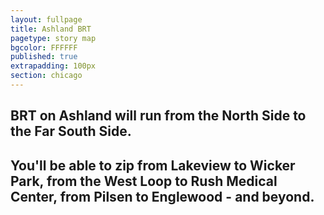 ```yaml
---
layout: fullpage
title: Ashland BRT
pagetype: story map
bgcolor: FFFFFF
published: true
extrapadding: 100px
section: chicago
---
```

<div class="mapstage"></div>

## BRT on Ashland will run from the North Side to the Far South Side. 

## You'll be able to zip from **Lakeview** to **Wicker Park**, from the **West Loop** to **Rush Medical Center**, from **Pilsen** to **Englewood** - and beyond.
